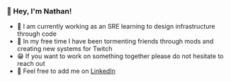 ### :wave: Hey, I'm Nathan!

- :triangular_ruler: I am currently working as an SRE learning to design infrastructure through code 
- :game_die: In my free time I have been tormenting friends through mods and creating new systems for Twitch
- :grin: If you want to work on something together please do not hesitate to reach out
- :email: Feel free to add me on [LinkedIn](https://www.linkedin.com/in/nathan-wise94/)
